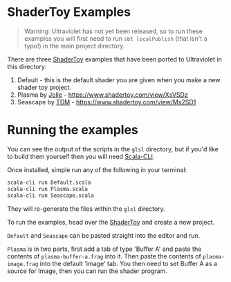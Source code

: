 # ShaderToy Examples

> Warning: Ultraviolet has not yet been released, so to run these examples you will first need to run `sbt localPublish` (that isn't a typo!) in the main project directory.

There are three [ShaderToy](https://www.shadertoy.com/) examples that have been ported to Ultraviolet in this directory:

1. Default - this is the default shader you are given when you make a new shader toy project.
2. Plasma by [Jolle](https://www.shadertoy.com/user/jolle) - https://www.shadertoy.com/view/XsVSDz
3. Seascape by [TDM](https://www.shadertoy.com/user/TDM) - https://www.shadertoy.com/view/Ms2SD1

# Running the examples

You can see the output of the scripts in the `glsl` directory, but if you'd like to build them yourself then you will need [Scala-CLI](https://scala-cli.virtuslab.org/).

Once installed, simple run any of the following in your terminal:

```sh
scala-cli run Default.scala
scala-cli run Plasma.scala
scala-cli run Seascape.scala
```

They will re-generate the files within the `glsl` directory.

To run the examples, head over the [ShaderToy](https://www.shadertoy.com/) and create a new project.

`Default` and `Seascape` can be pasted straight into the editor and run.

`Plasma` is in two parts, first add a tab of type 'Buffer A' and paste the contents of `plasma-buffer-a.frag` into it. Then paste the contents of `plasma-image.frag` into the default 'image' tab. You then need to set Buffer A as a source for Image, then you can run the shader program.

